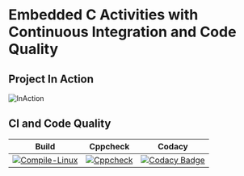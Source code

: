 # Embedded C Activities with Continuous Integration and Code Quality

## Project In Action 

![InAction](simulation/ProjectInAction.gif)

## CI and Code Quality

|Build|Cppcheck|Codacy|
|:--:|:--:|:--:|
|[![Compile-Linux](https://github.com/bgvmysore/embbedC_ltts_activities/actions/workflows/Compile.yml/badge.svg)](https://github.com/bgvmysore/embbedC_ltts_activities/actions/workflows/Compile.yml)|[![Cppcheck](https://github.com/bgvmysore/embbedC_ltts_activities/actions/workflows/CodeQulaity.yml/badge.svg)](https://github.com/bgvmysore/embbedC_ltts_activities/actions/workflows/CodeQulaity.yml)|[![Codacy Badge](https://app.codacy.com/project/badge/Grade/ab6fa483148b4d85acdc419d5480a7db)](https://www.codacy.com/gh/bgvmysore/embbedC_ltts_activities/dashboard?utm_source=github.com&amp;utm_medium=referral&amp;utm_content=bgvmysore/embbedC_ltts_activities&amp;utm_campaign=Badge_Grade)|
